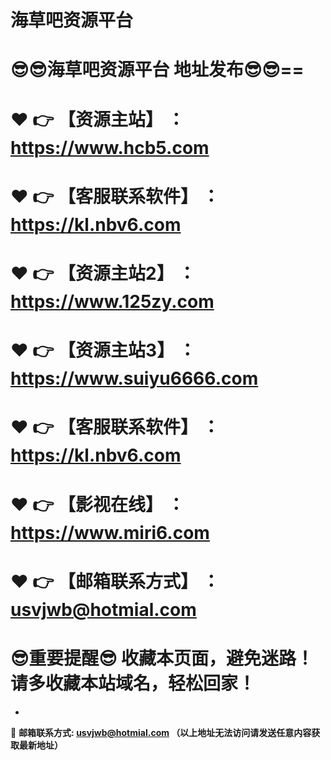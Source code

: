 ﻿# 海草吧资源平台

# :sunglasses::sunglasses:海草吧资源平台 地址发布:sunglasses::sunglasses:==

# :heart: :point_right: 【资源主站】 ：https://www.hcb5.com
# :heart: :point_right: 【客服联系软件】 ：https://kl.nbv6.com


# :heart: :point_right: 【资源主站2】 ：https://www.125zy.com


# :heart: :point_right: 【资源主站3】 ：https://www.suiyu6666.com
# :heart: :point_right: 【客服联系软件】 ：https://kl.nbv6.com
# :heart: :point_right: 【影视在线】 ：https://www.miri6.com
# :heart: :point_right: 【邮箱联系方式】 ：usvjwb@hotmial.com


:sunglasses:重要提醒:sunglasses: 收藏本页面，避免迷路！请多收藏本站域名，轻松回家！
==

-

:e-mail: __邮箱联系方式: usvjwb@hotmial.com （以上地址无法访问请发送任意内容获取最新地址）__
